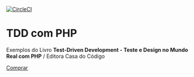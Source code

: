 [![CircleCI](https://circleci.com/gh/lincolnbrito/php-tdd-cart.svg?style=shield)](https://circleci.com/gh/lincolnbrito/php-tdd-cart)
# TDD com PHP

Exemplos do Livro **Test-Driven Development - Teste e Design no Mundo Real com PHP** / Editora Casa do Código

[Comprar][livro]

[livro]:(https://www.casadocodigo.com.br/products/livro-tdd-php)
